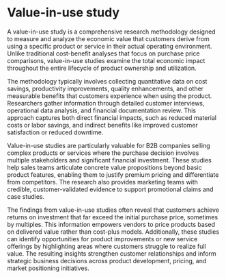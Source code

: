 # Value-in-use study

A value-in-use study is a comprehensive research methodology designed to measure and analyze the economic value that customers derive from using a specific product or service in their actual operating environment. Unlike traditional cost-benefit analyses that focus on purchase price comparisons, value-in-use studies examine the total economic impact throughout the entire lifecycle of product ownership and utilization.

The methodology typically involves collecting quantitative data on cost savings, productivity improvements, quality enhancements, and other measurable benefits that customers experience when using the product. Researchers gather information through detailed customer interviews, operational data analysis, and financial documentation review. This approach captures both direct financial impacts, such as reduced material costs or labor savings, and indirect benefits like improved customer satisfaction or reduced downtime.

Value-in-use studies are particularly valuable for B2B companies selling complex products or services where the purchase decision involves multiple stakeholders and significant financial investment. These studies help sales teams articulate concrete value propositions beyond basic product features, enabling them to justify premium pricing and differentiate from competitors. The research also provides marketing teams with credible, customer-validated evidence to support promotional claims and case studies.

The findings from value-in-use studies often reveal that customers achieve returns on investment that far exceed the initial purchase price, sometimes by multiples. This information empowers vendors to price products based on delivered value rather than cost-plus models. Additionally, these studies can identify opportunities for product improvements or new service offerings by highlighting areas where customers struggle to realize full value. The resulting insights strengthen customer relationships and inform strategic business decisions across product development, pricing, and market positioning initiatives.

